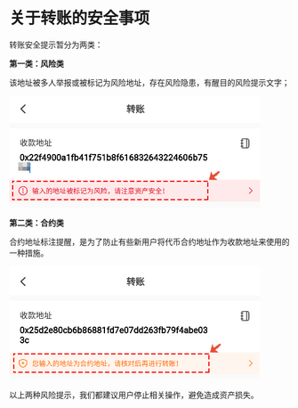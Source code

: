 # 关于转账的安全事项

转账安全提示暂分为两类： 

**第一类：风险类**

该地址被多人举报或被标记为风险地址，存在风险隐患，有醒目的风险提示文字；

![](../.gitbook/assets/feng-xian-lei-.png)

**第二类：合约类**

合约地址标注提醒，是为了防止有些新用户将代币合约地址作为收款地址来使用的一种措施。

![](../.gitbook/assets/he-yue-lei-.png)

以上两种风险提示，我们都建议用户停止相关操作，避免造成资产损失。

